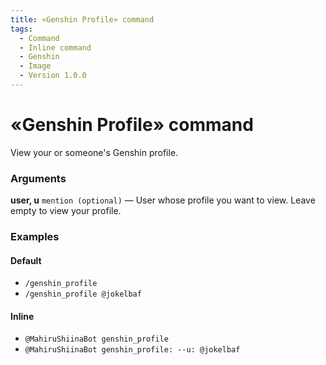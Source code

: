 ```yaml
---
title: «Genshin Profile» command
tags:
  - Command
  - Inline command
  - Genshin
  - Image
  - Version 1.0.0
---
```


# «Genshin Profile» command

View your or someone's Genshin profile.

### Arguments

**user, u**  `mention (optional)` — User whose profile you want to view. Leave empty to view your profile.

### Examples

#### Default
+ `/genshin_profile`
+ `/genshin_profile @jokelbaf`

#### Inline
+ `@MahiruShiinaBot genshin_profile`
+ `@MahiruShiinaBot genshin_profile: --u: @jokelbaf`